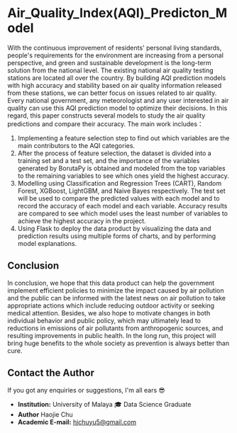 # Air_Quality_Index(AQI)_Predicton_Model

With the continuous improvement of residents' personal living standards, people's requirements for the environment are increasing from a personal perspective, and green and sustainable development is the long-term solution from the national level. The existing national air quality testing stations are located all over the country. By building AQI prediction models with high accuracy and stability based on air quality information released from these stations, we can better focus on issues related to air quality. Every national government, any meteorologist and any user interested in air quality can use this AQI prediction model to optimize their decisions. In this regard, this paper constructs several models to study the air quality predictions and compare their accuracy. The main work includes：
1) Implementing a feature selection step to find out which variables are the main contributors to the AQI categories.
2) After the process of feature selection, the dataset is divided into a training set and a test set, and the importance of the variables generated by BorutaPy is obtained and modeled from the top variables to the remaining variables to see which ones yield the highest accuracy.
3) Modelling using Classification and Regression Trees (CART), Random Forest, XGBoost, LightGBM, and Naive Bayes respectively. The test set will be used to compare the predicted values with each model and to record the accuracy of each model and each variable. Accuracy results are compared to see which model uses the least number of variables to achieve the highest accuracy in the project.
4) Using Flask to deploy the data product by visualizing the data and prediction results using multiple forms of charts, and by performing model explanations.


## Conclusion

In conclusion, we hope that this data product can help the government implement efficient policies to minimize the impact caused by air pollution and the public can be informed with the latest news on air pollution to take appropriate actions which include reducing outdoor activity or seeking medical attention. Besides, we also hope to motivate changes in both individual behavior and public policy, which may ultimately lead to reductions in emissions of air pollutants from anthropogenic sources, and resulting improvements in public health. In the long run, this project will bring huge benefits to the whole society as prevention is always better than cure.


## Contact the Author  

If you got any enquiries or suggestions, I'm all ears :sunglasses:  

- **Institution:**  University of Malaya  :mortar_board: Data Science Graduate  
- **Author** Haojie Chu
- **Academic E-mail:** hjchuyu5@gmail.com
